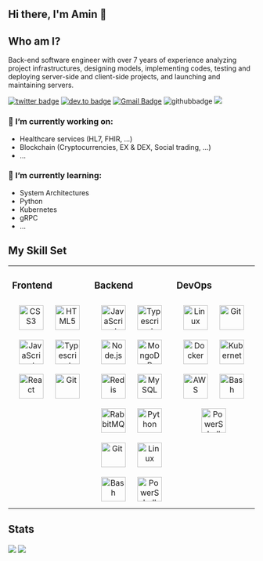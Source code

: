 ## Hi there, I'm Amin 👋

<!--
**amin4193/amin4193** is a ✨ _special_ ✨ repository because its `README.md` (this file) appears on your GitHub profile.

Here are some ideas to get you started:

- 🔭 I’m currently working on ...
- 🌱 I’m currently learning ...
- 👯 I’m looking to collaborate on ...
- 🤔 I’m looking for help with ...
- 💬 Ask me about ...
- 📫 How to reach me: ...
- 😄 Pronouns: ...
- ⚡ Fun fact: ...
-->

## Who am I?
Back-end software engineer with over 7 years of experience analyzing project infrastructures, designing models, implementing codes, testing and deploying server-side and client-side projects, and launching and maintaining servers.

[![twitter badge](https://img.shields.io/badge/-@amin4193-%231FA1F1?style=flat&logo=twitter&logoColor=white)](https://twitter.com/amin4193)
[![dev.to badge](https://img.shields.io/badge/-amin4193-%230177B5?style=flat&logo=linkedin)](https://www.linkedin.com/in/amin4193)
[![Gmail Badge](https://img.shields.io/badge/-Gmail-c14438?style=flat-square&logo=Gmail&logoColor=white&link=mailto:amin4193@gmail.com)](mailto:amin4193@gmail.com)
![githubbadge](https://img.shields.io/github/followers/amin4193?style=social)
![](https://komarev.com/ghpvc/?username=amin4193&color=brightgreen&style=flat)

### 🔭 I’m currently working on:
- Healthcare services (HL7, FHIR, ...)
- Blockchain (Cryptocurrencies, EX & DEX, Social trading, ...)
- ...

### 🌱 I’m currently learning:
- System Architectures
- Python
- Kubernetes
- gRPC
- ...


## My Skill Set
<table><tr><td valign="top" width="33%">

### Frontend
<div align="center">
  <img style="margin: 10px" src="https://profilinator.rishav.dev/skills-assets/css3-original-wordmark.svg" alt="CSS3" height="50" />
  <img style="margin: 10px" src="https://profilinator.rishav.dev/skills-assets/html5-original-wordmark.svg" alt="HTML5" height="50" />
  <img style="margin: 10px" src="https://profilinator.rishav.dev/skills-assets/javascript-original.svg" alt="JavaScript" height="50" />
  <img style="margin: 10px" src="https://profilinator.rishav.dev/skills-assets/typescript-original.svg" alt="Typescript" height="50" />
  <img style="margin: 10px" src="https://profilinator.rishav.dev/skills-assets/react-original-wordmark.svg" alt="React" height="50" />
  <img style="margin: 10px" src="https://profilinator.rishav.dev/skills-assets/git-scm-icon.svg" alt="Git" height="50" />
</div>

</td><td valign="top" width="33%">

### Backend
<div align="center">
  <img style="margin: 10px" src="https://profilinator.rishav.dev/skills-assets/javascript-original.svg" alt="JavaScript" height="50" />
  <img style="margin: 10px" src="https://profilinator.rishav.dev/skills-assets/typescript-original.svg" alt="Typescript" height="50" />
  <img style="margin: 10px" src="https://profilinator.rishav.dev/skills-assets/nodejs-original-wordmark.svg" alt="Node.js" height="50" />
  <img style="margin: 10px" src="https://profilinator.rishav.dev/skills-assets/mongodb-original-wordmark.svg" alt="MongoDB" height="50" />
  <img style="margin: 10px" src="https://profilinator.rishav.dev/skills-assets/redis-original-wordmark.svg" alt="Redis" height="50" />
  <img style="margin: 10px" src="https://profilinator.rishav.dev/skills-assets/mysql-original-wordmark.svg" alt="MySQL" height="50" />
  <img style="margin: 10px" src="https://profilinator.rishav.dev/skills-assets/rabbitmq-icon.svg" alt="RabbitMQ" height="50" />
  <img style="margin: 10px" src="https://profilinator.rishav.dev/skills-assets/python-original.svg" alt="Python" height="50" />
  <img style="margin: 10px" src="https://profilinator.rishav.dev/skills-assets/git-scm-icon.svg" alt="Git" height="50" />
  <img style="margin: 10px" src="https://profilinator.rishav.dev/skills-assets/linux-original.svg" alt="Linux" height="50" />
  <img style="margin: 10px" src="https://profilinator.rishav.dev/skills-assets/gnu_bash-icon.svg" alt="Bash" height="50" />
  <img style="margin: 10px" src="https://profilinator.rishav.dev/skills-assets/powershell.png" alt="PowerShell" height="50" />
</div>

</td><td valign="top" width="33%">

### DevOps  
<div align="center">
  <img style="margin: 10px" src="https://profilinator.rishav.dev/skills-assets/linux-original.svg" alt="Linux" height="50" />
  <img style="margin: 10px" src="https://profilinator.rishav.dev/skills-assets/git-scm-icon.svg" alt="Git" height="50" />
  <img style="margin: 10px" src="https://profilinator.rishav.dev/skills-assets/docker-original-wordmark.svg" alt="Docker" height="50" />
  <img style="margin: 10px" src="https://profilinator.rishav.dev/skills-assets/kubernetes-icon.svg" alt="Kubernetes" height="50" />
  <img style="margin: 10px" src="https://profilinator.rishav.dev/skills-assets/amazonwebservices-original-wordmark.svg" alt="AWS" height="50" />
  <img style="margin: 10px" src="https://profilinator.rishav.dev/skills-assets/gnu_bash-icon.svg" alt="Bash" height="50" />
  <img style="margin: 10px" src="https://profilinator.rishav.dev/skills-assets/powershell.png" alt="PowerShell" height="50" />
</div>

</td></tr></table>

## Stats
<p>
  <img align="center" src="https://github-readme-stats.vercel.app/api?username=amin4193&count_private=true&show_icons=true&theme=dracula"/>
  <img align="center" src="https://github-readme-stats.vercel.app/api/top-langs/?username=amin4193&layout=compact&theme=dracula"/>
</p>
